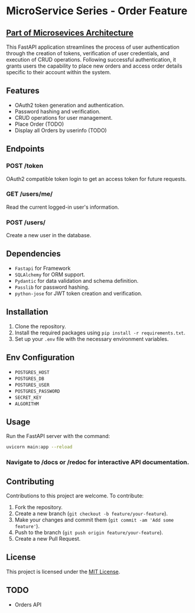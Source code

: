 # MicroService Series - Order Feature
## [Part of Microsevices Architecture](https://github.com/OpenRnD007/microservices/)

This FastAPI application streamlines the process of user authentication through the creation of tokens, verification of user credentials, and execution of CRUD operations. Following successful authentication, it grants users the capability to place new orders and access order details specific to their account within the system.

## Features

- OAuth2 token generation and authentication.
- Password hashing and verification.
- CRUD operations for user management.
- Place Order (TODO)
- Display all Orders by userinfo (TODO)


## Endpoints

### POST /token

OAuth2 compatible token login to get an access token for future requests.

### GET /users/me/

Read the current logged-in user's information.

### POST /users/

Create a new user in the database.

## Dependencies
- `Fastapi` for Framework
- `SQLAlchemy` for ORM support.
- `Pydantic` for data validation and schema definition.
- `Passlib` for password hashing.
- `python-jose` for JWT token creation and verification.


## Installation

1. Clone the repository.
2. Install the required packages using `pip install -r requirements.txt`.
3. Set up your `.env` file with the necessary environment variables.

## Env Configuration
- `POSTGRES_HOST`
- `POSTGRES_DB`
- `POSTGRES_USER`
- `POSTGRES_PASSWORD`
- `SECRET_KEY`
- `ALGORITHM`

## Usage

Run the FastAPI server with the command:

```bash
uvicorn main:app --reload
```

### Navigate to /docs or /redoc for interactive API documentation.


## Contributing
Contributions to this project are welcome. To contribute:
1. Fork the repository.
2. Create a new branch (`git checkout -b feature/your-feature`).
3. Make your changes and commit them (`git commit -am 'Add some feature'`).
4. Push to the branch (`git push origin feature/your-feature`).
5. Create a new Pull Request.

## License
This project is licensed under the [MIT License](LICENSE).

## TODO
- Orders API